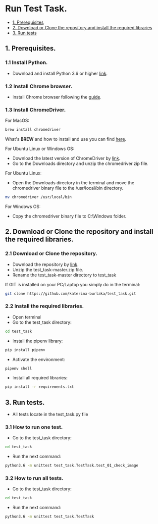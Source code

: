# Run Test Task.

* [1. Prerequisites](#1-prerequisites)
* [2. Download or Clone the repository and install the required libraries](#2-download-or-clone-the-repository-and-install-the-required-libraries)
* [3. Run tests](#3-run-tests)

## 1. Prerequisites.

### 1.1 Install Python.

- Download and install Python 3.6 or higher [link](https://www.python.org/downloads/).

### 1.2 Install Chrome browser.

- Install Chrome browser following the [guide](https://www.google.com/chrome/).

### 1.3 Install ChromeDriver.

For MacOS:
```bash
brew install chromedriver
```
What's **BREW** and how to install and use you can find [here](https://brew.sh/).

For Ubuntu Linux or Windows OS:
- Download the latest version of ChromeDriver by [link](https://chromedriver.chromium.org/downloads).
- Go to the Downloads directory and unzip the chromedriver.zip file.
  
For Ubuntu Linux:
- Open the Downloads directory in the terminal and move the chromedriver binary file to the /usr/local/bin directory.
```bash
mv chromedriver /usr/local/bin
```
For Windows OS:
- Copy the chromedriver binary file to C:\Windows folder.

## 2. Download or Clone the repository and install the required libraries.

### 2.1 Download or Clone the repository.

- Download the repository by [link](https://github.com/katerina-burlaka/test_task.git).
- Unzip the test_task-master.zip file.
- Rename the test_task-master directory to test_task

If GIT is installed on your PC/Laptop you simply do in the terminal:
```bash
git clone https://github.com/katerina-burlaka/test_task.git
```

### 2.2 Install the required libraries.
- Open terminal
- Go to the test_task directory:
```bash
cd test_task
```
- Install the pipenv library:
```bash
pip install pipenv
```
- Activate the environment:
```bash
pipenv shell
```
- Install all required libraries:
```bash
pip install -r requirements.txt
```

## 3. Run tests.
- All tests locate in the test_task.py file
### 3.1 How to run one test.
- Go to the test_task directory:
```bash
cd test_task
```
- Run the next command:
```bash
python3.6 -m unittest test_task.TestTask.test_01_check_image
```

### 3.2 How to run all tests.
- Go to the test_task directory:
```bash
cd test_task
```
- Run the next command:
```bash
python3.6 -m unittest test_task.TestTask
```
